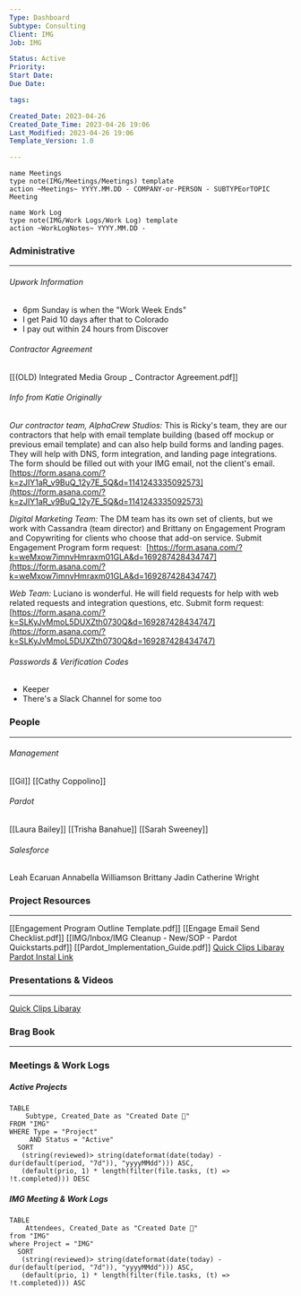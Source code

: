 ```yaml
---
Type: Dashboard
Subtype: Consulting
Client: IMG
Job: IMG

Status: Active
Priority: 
Start Date: 
Due Date: 

tags: 

Created_Date: 2023-04-26
Created_Date_Time: 2023-04-26 19:06
Last_Modified: 2023-04-26 19:06
Template_Version: 1.0

---
```


```button
name Meetings
type note(IMG/Meetings/Meetings) template
action ~Meetings~ YYYY.MM.DD - COMPANY-or-PERSON - SUBTYPEorTOPIC Meeting
```
```button
name Work Log
type note(IMG/Work Logs/Work Log) template
action ~WorkLogNotes~ YYYY.MM.DD -
```

### Administrative
---
###### Upwork Information
- 6pm Sunday is when the "Work Week Ends"
- I get Paid 10 days after that to Colorado
- I pay out within 24 hours from Discover

###### Contractor Agreement
[[(OLD) Integrated Media Group _ Contractor Agreement.pdf]]



###### Info from Katie Originally
_Our contractor team, AlphaCrew Studios:_
This is Ricky's team, they are our contractors that help with email template building (based off mockup or previous email template) and can also help build forms and landing pages. They will help with DNS, form integration, and landing page integrations. The form should be filled out with your IMG email, not the client's email. 
[https://form.asana.com/?k=zJIY1aR_v9BuQ_12y7E_5Q&d=1141243335092573](https://form.asana.com/?k=zJIY1aR_v9BuQ_12y7E_5Q&d=1141243335092573)  

_Digital Marketing Team:_
The DM team has its own set of clients, but we work with Cassandra (team director) and Brittany on Engagement Program and Copywriting for clients who choose that add-on service. Submit Engagement Program form request: 
[https://form.asana.com/?k=weMxow7imnvHmraxm01GLA&d=169287428434747](https://form.asana.com/?k=weMxow7imnvHmraxm01GLA&d=169287428434747)

_Web Team:_
Luciano is wonderful. He will field requests for help with web related requests and integration questions, etc. Submit form request: 
[https://form.asana.com/?k=SLKyJvMmoL5DUXZth0730Q&d=169287428434747](https://form.asana.com/?k=SLKyJvMmoL5DUXZth0730Q&d=169287428434747)

###### Passwords & Verification Codes
- Keeper
- There's a Slack Channel for some too

### People
---
###### Management
[[Gil]]
[[Cathy Coppolino]]

###### Pardot
[[Laura Bailey]]
[[Trisha Banahue]]
[[Sarah Sweeney]]

###### Salesforce
Leah Ecaruan
Annabella Williamson
Brittany Jadin
Catherine Wright


### Project Resources
---
[[Engagement Program Outline Template.pdf]]
[[Engage Email Send Checklist.pdf]]
[[IMG/Inbox/IMG Cleanup - New/SOP - Pardot Quickstarts.pdf]]
[[Pardot_Implementation_Guide.pdf]]
[Quick Clips Libaray](https://www.pardotquickclips.com/video-library/)
[Pardot Instal Link](https://pardot-appexchange.herokuapp.com/)

### Presentations & Videos
---
[Quick Clips Libaray](https://www.pardotquickclips.com/video-library/)


### Brag Book
---


### Meetings & Work Logs
##### Active Projects
```dataview
TABLE
    Subtype, Created_Date as "Created Date 📅"
FROM "IMG"
WHERE Type = "Project"
	 AND Status = "Active"
  SORT
   (string(reviewed)> string(dateformat(date(today) - dur(default(period, "7d")), "yyyyMMdd"))) ASC,
   (default(prio, 1) * length(filter(file.tasks, (t) => !t.completed))) DESC
```

##### IMG Meeting & Work Logs
```dataview
TABLE
    Attendees, Created_Date as "Created Date 📅"
from "IMG"
where Project = "IMG"
  SORT
   (string(reviewed)> string(dateformat(date(today) - dur(default(period, "7d")), "yyyyMMdd"))) ASC,
   (default(prio, 1) * length(filter(file.tasks, (t) => !t.completed))) ASC
```

